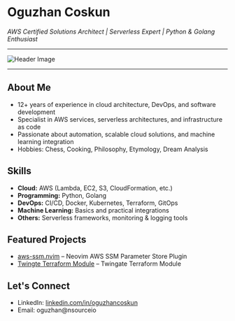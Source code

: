 # Oguzhan Coskun  
*AWS Certified Solutions Architect | Serverless Expert | Python & Golang Enthusiast*

---

![Header Image]([https://your-image-link-here.com/header.jpg](https://w.wallhaven.cc/full/6q/wallhaven-6qlvd7.jpg))

---

## About Me  
- 12+ years of experience in cloud architecture, DevOps, and software development  
- Specialist in AWS services, serverless architectures, and infrastructure as code  
- Passionate about automation, scalable cloud solutions, and machine learning integration  
- Hobbies: Chess, Cooking, Philosophy, Etymology, Dream Analysis  

## Skills  
- **Cloud:** AWS (Lambda, EC2, S3, CloudFormation, etc.)  
- **Programming:** Python, Golang  
- **DevOps:** CI/CD, Docker, Kubernetes, Terraform, GitOps  
- **Machine Learning:** Basics and practical integrations  
- **Others:** Serverless frameworks, monitoring & logging tools  

## Featured Projects  
- [aws-ssm.nvim](https://github.com/oguzhancoskun/aws-ssm.nvim) – Neovim AWS SSM Parameter Store Plugin
- [Twingte Terraform Module](https://github.com/oguzhancoskun/terraform-twingate-twingate) – Twingate Terraform Module 

## Let's Connect  
- LinkedIn: [linkedin.com/in/oguzhancoskun](https://linkedin.com/in/oguzhancoskun)  
- Email: oguzhan@nsourceio
